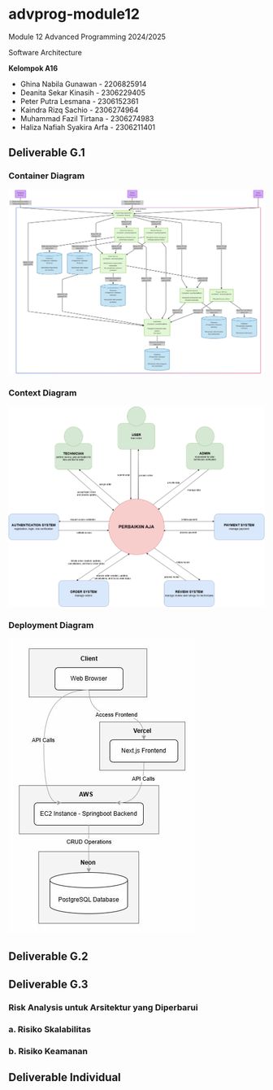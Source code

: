 # advprog-module12
Module 12 Advanced Programming 2024/2025

Software Architecture

**Kelompok A16**
- Ghina Nabila Gunawan - 2206825914
- Deanita Sekar Kinasih - 2306229405
- Peter Putra Lesmana - 2306152361
- Kaindra Rizq Sachio - 2306274964
- Muhammad Fazil Tirtana - 2306274983
- Haliza Nafiah Syakira Arfa - 2306211401

## Deliverable G.1

### Container Diagram
![Container Diagram](images/container.png)

### Context Diagram
![Context Diagram](images/context.png)

### Deployment Diagram
![Deployment Diagram](images/deployment.png)

## Deliverable G.2

## Deliverable G.3

### Risk Analysis untuk Arsitektur yang Diperbarui

### a. Risiko Skalabilitas

### b. Risiko Keamanan

## Deliverable Individual